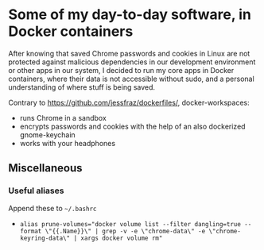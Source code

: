 # Some of my day-to-day software, in Docker containers

After knowing that saved Chrome passwords and cookies in Linux are not protected against malicious dependencies in our development environment or other apps in our system, I decided to run my core apps in Docker containers, where their data is not accessible without sudo, and a personal understanding of where stuff is being saved.

Contrary to <https://github.com/jessfraz/dockerfiles/>, docker-workspaces:
  - runs Chrome in a sandbox
  - encrypts passwords and cookies with the help of an also dockerized gnome-keychain
  - works with your headphones

## Miscellaneous
### Useful aliases
Append these to `~/.bashrc`

- `alias prune-volumes="docker volume list --filter dangling=true --format \"{{.Name}}\" | grep -v -e \"chrome-data\" -e \"chrome-keyring-data\" | xargs docker volume rm"`